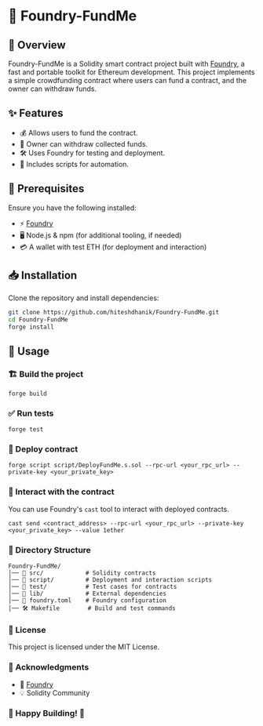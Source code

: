 # 🚀 Foundry-FundMe

## 📌 Overview
Foundry-FundMe is a Solidity smart contract project built with [Foundry](https://book.getfoundry.sh/), a fast and portable toolkit for Ethereum development. This project implements a simple crowdfunding contract where users can fund a contract, and the owner can withdraw funds.

## ✨ Features
- 💰 Allows users to fund the contract.
- 🔑 Owner can withdraw collected funds.
- 🛠 Uses Foundry for testing and deployment.
- 📜 Includes scripts for automation.

## 🔧 Prerequisites
Ensure you have the following installed:
- ⚡ [Foundry](https://book.getfoundry.sh/getting-started/installation.html)
- 🖥 Node.js & npm (for additional tooling, if needed)
- 💳 A wallet with test ETH (for deployment and interaction)

## 📥 Installation
Clone the repository and install dependencies:
```sh
git clone https://github.com/hiteshdhanik/Foundry-FundMe.git
cd Foundry-FundMe
forge install
``` 

## 🚀 Usage
### 🏗  Build the project
```
forge build
```

### ✅ Run tests
```
forge test

```

### 🚢 Deploy contract

```
forge script script/DeployFundMe.s.sol --rpc-url <your_rpc_url> --private-key <your_private_key>
```


### 🔗 Interact with the contract
You can use Foundry's `cast` tool to interact with deployed contracts.
```
cast send <contract_address> --rpc-url <your_rpc_url> --private-key <your_private_key> --value 1ether
```

### 📂 Directory Structure
```
Foundry-FundMe/
│── 📁 src/            # Solidity contracts
│── 📁 script/         # Deployment and interaction scripts
│── 📁 test/           # Test cases for contracts
│── 📁 lib/            # External dependencies
│── 📝 foundry.toml    # Foundry configuration
│── 🛠 Makefile        # Build and test commands
```

### 📜 License
This project is licensed under the MIT License.

### 🙌 Acknowledgments
- 📖 [Foundry](https://book.getfoundry.sh/getting-started/installation.html)
- 💡 Solidity Community

### 🚀 Happy Building! 🎉